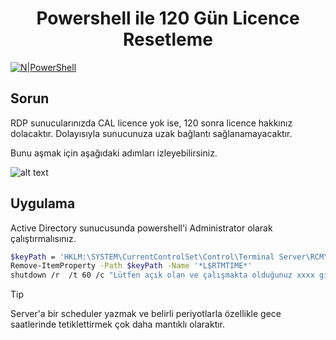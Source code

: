 <h1 align="center">Powershell ile 120 Gün Licence Resetleme</h1>


[![N|PowerShell](https://delta-dev-software.fr/wp-content/uploads/2024/02/831-8318055_february-5-windows-powershell-logo.png)](https://github.com/aliyildirim/powershell)

## Sorun
RDP sunucularınızda CAL licence yok ise, 120 sonra licence hakkınız dolacaktır. 
Dolayısıyla sunucunuza uzak bağlantı sağlanamayacaktır.

Bunu aşmak için aşağıdaki adımları izleyebilirsiniz.

![alt text](https://www.virtualizationhowto.com/wp-content/uploads/2020/10/Error-after-120-day-grace-period-has-expired-for-Remote-Desktop-Services.png?raw=true)

## Uygulama

Active Directory sunucusunda powershell'i Administrator olarak çalıştırmalısınız.

```sh
$keyPath = 'HKLM:\SYSTEM\CurrentControlSet\Control\Terminal Server\RCM\GracePeriod'
Remove-ItemProperty -Path $keyPath -Name '*L$RTMTIME*'
shutdown /r  /t 60 /c "Lütfen açık olan ve çalışmakta olduğunuz xxxx gibi uygulamalarınızı veri kaybı yaşamamak için kaydedip çıkış yapınız. 60 sn içerisinde uzak sunucuyu yeniden başlatma devreye girecektir."
```
> [!TIP]
> Server'a bir scheduler yazmak ve belirli periyotlarla özellikle gece saatlerinde tetiklettirmek çok daha mantıklı olaraktır.

